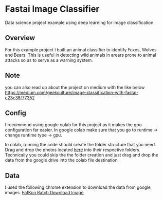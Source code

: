 # Fastai Image Classifier 
Data science project example using deep learning for image classification 

## Overview 
For this example project I built an animal classifier to identify Foxes, Wolves and Bears. This is useful in detecting wild animals in arears prone to animal attacks so as to serve as a warning system.
## Note
you can also read up about the project on medium with the like below
https://medium.com/geekculture/image-classification-with-fastai-c23c38f77352

## Config
I recommend using google colab for this project as it makes the gpu configuration far easier. In google colab make sure that you go to runtime -> change runtime type -> gpu. 

In colab, running the code should create the folder structure that you need. Drag and drop the photos located [here](https://drive.google.com/open?id=12cDnAIntmAYZ2lXXyeOa_GWdU926FYLU) into their respective folders. Technically you could skip the the folder creation and just drag and drop the data from the google drive into the colab file destination

## Data 
I used the following chrome extension to download the data from google images. [FatKun Batch Download Image](https://chrome.google.com/webstore/detail/fatkun-batch-download-ima/nnjjahlikiabnchcpehcpkdeckfgnohf?hl=en)
